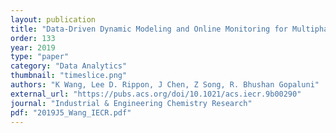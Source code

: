 ```yaml
---
layout: publication
title: "Data-Driven Dynamic Modeling and Online Monitoring for Multiphase and Multimode Batch Processes with Uneven Batch Durations"
order: 133
year: 2019
type: "paper"
category: "Data Analytics"
thumbnail: "timeslice.png"
authors: "K Wang, Lee D. Rippon, J Chen, Z Song, R. Bhushan Gopaluni"
external_url: "https://pubs.acs.org/doi/10.1021/acs.iecr.9b00290"
journal: "Industrial & Engineering Chemistry Research"
pdf: "2019J5_Wang_IECR.pdf"
---
```

